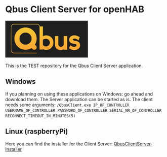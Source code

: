 # Qbus Client Server for openHAB

![Qbus Logo](images/Logo.JPG)

This is the TEST repository for the Qbus Client Server application.

## Windows
If you planning on using these applications on Windows: go ahead and download them.
The Server application can be started as is.
The client needs some arguments:
```/QbusClient.exe IP_OF_CONTROLLER USERNAME_OF_CONTROLLER PASSWORD_OF_CONTROLLER SERIAL_NR_OF_CONTROLLER RECONNECT_TIMEOUT_IN_MINUTES(5)```

## Linux (raspberryPi)
Here you can find the installer for the Client Server:
[QbusClientServer-Installer](https://github.com/QbusKoen/QbusClientServer-Installer)

